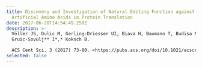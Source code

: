 ```yaml
---
title: Discovery and Investigation of Natural Editing Function against
  Artificial Amino Acids in Protein Translation
date: 2017-06-20T14:54:49.250Z
description: >-
  Völler JS, Dulic M, Gerling-Driessen UI, Biava H, Baumann T, Budisa N**,
  Gruic-Sovulj** I*,* Koksch B.

  ACS Cent Sci. 3 (2017) 73-80. <https://pubs.acs.org/doi/10.1021/acscentsci.6b00339>
selected: false
---
```

